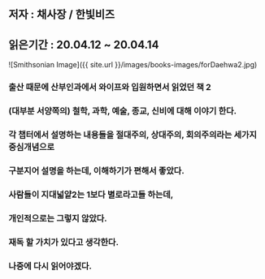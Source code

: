 ## 저자 : 채사장 / 한빛비즈

## 읽은기간 : 20.04.12 ~ 20.04.14

![Smithsonian Image]({{ site.url }}/images/books-images/forDaehwa2.jpg)

### 출산 때문에 산부인과에서 와이프와 입원하면서 읽었던 책 2

### (대부분 서양쪽의) 철학, 과학, 예술, 종교, 신비에 대해 이야기 한다.

### 각 챕터에서 설명하는 내용들을 절대주의, 상대주의, 회의주의라는 세가지 중심개념으로

### 구분지어 설명을 하는데, 이해하기가 편해서 좋았다.

### 사람들이 지대넓얕2는 1보다 별로라고들 하는데,

### 개인적으로는 그렇지 않았다.

### 재독 할 가치가 있다고 생각한다.

### 나중에 다시 읽어야겠다.